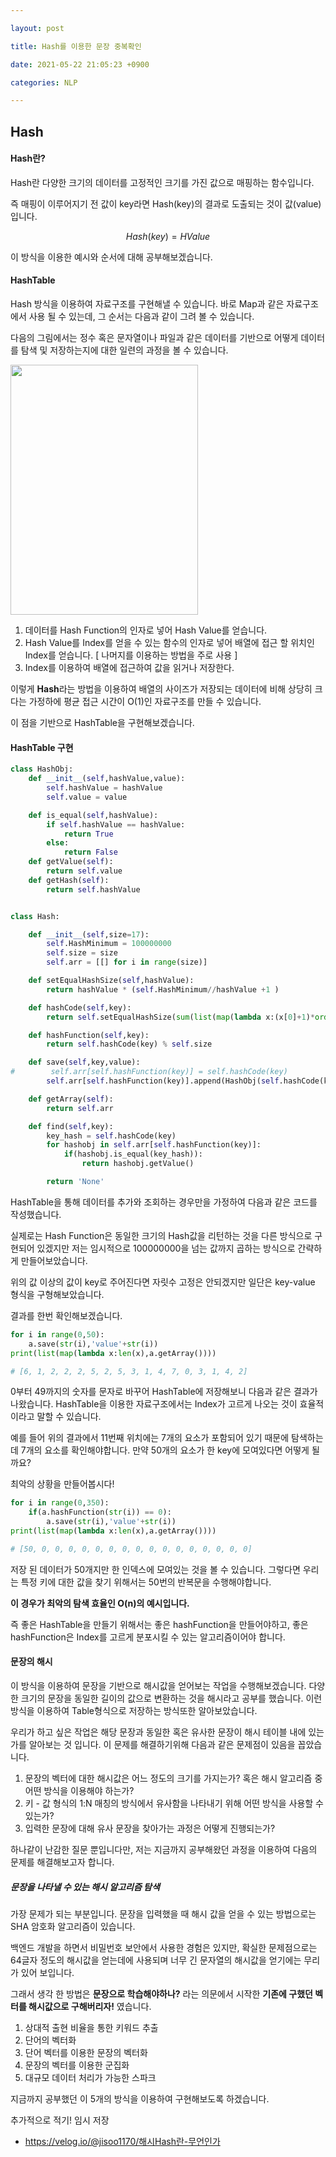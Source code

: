 ```yaml
---

layout: post

title: Hash를 이용한 문장 중복확인

date: 2021-05-22 21:05:23 +0900

categories: NLP

---
```


Hash
---

#### Hash란?

Hash란 다양한 크기의 데이터를 고정적인 크기를 가진 값으로 매핑하는 함수입니다.

즉 매핑이 이루어지기 전 값이 key라면 Hash(key)의 결과로 도출되는 것이 값(value)입니다.

$$Hash(key) = HValue$$

이 방식을 이용한 예시와 순서에 대해 공부해보겠습니다.

#### HashTable

Hash 방식을 이용하여 자료구조를 구현해낼 수 있습니다. 바로 Map과 같은 자료구조에서 사용 될 수 있는데, 그 순서는 다음과 같이 그려 볼 수 있습니다.

다음의 그림에서는 정수 혹은 문자열이나 파일과 같은 데이터를 기반으로 어떻게 데이터를 탐색 및 저장하는지에 대한 일련의 과정을 볼 수 있습니다.

<img src="/public/img/hashflow.jpeg" width="300" height="400">

1. 데이터를 Hash Function의 인자로 넣어 Hash Value를 얻습니다.
2. Hash Value를 Index를 얻을 수 있는 함수의 인자로 넣어 배열에 접근 할 위치인 Index를 얻습니다. [ 나머지를 이용하는 방법을 주로 사용 ]
3. Index를 이용하여 배열에 접근하여 값을 읽거나 저장한다.

이렇게 **Hash**라는 방법을 이용하여 배열의 사이즈가 저장되는 데이터에 비해 상당히 크다는 가정하에 평균 접근 시간이 O(1)인 자료구조를 만들 수 있습니다.

이 점을 기반으로 HashTable을 구현해보겠습니다.

#### HashTable 구현

```python
class HashObj:
    def __init__(self,hashValue,value):
        self.hashValue = hashValue
        self.value = value

    def is_equal(self,hashValue):
        if self.hashValue == hashValue:
            return True
        else:
            return False
    def getValue(self):
        return self.value
    def getHash(self):
        return self.hashValue


class Hash:

    def __init__(self,size=17):
        self.HashMinimum = 100000000
        self.size = size
        self.arr = [[] for i in range(size)]

    def setEqualHashSize(self,hashValue):
        return hashValue * (self.HashMinimum//hashValue +1 )

    def hashCode(self,key):
        return self.setEqualHashSize(sum(list(map(lambda x:(x[0]+1)*ord(x[1]) ,enumerate(key)) )))

    def hashFunction(self,key):
        return self.hashCode(key) % self.size

    def save(self,key,value):
#        self.arr[self.hashFunction(key)] = self.hashCode(key)
        self.arr[self.hashFunction(key)].append(HashObj(self.hashCode(key),value))

    def getArray(self):
        return self.arr

    def find(self,key):
        key_hash = self.hashCode(key)
        for hashobj in self.arr[self.hashFunction(key)]:
            if(hashobj.is_equal(key_hash)):
                return hashobj.getValue()

        return 'None'

```

HashTable을 통해 데이터를 추가와 조회하는 경우만을 가정하여 다음과 같은 코드를 작성했습니다.

실제로는 Hash Function은 동일한 크기의 Hash값을 리턴하는 것을 다른 방식으로 구현되어 있겠지만 저는 임시적으로 100000000을 넘는 값까지 곱하는 방식으로 간략하게 만들어보았습니다.

위의 값 이상의 값이 key로 주어진다면 자릿수 고정은 안되겠지만 일단은 key-value 형식을 구형해보았습니다.

결과를 한번 확인해보겠습니다.

```python
for i in range(0,50):
    a.save(str(i),'value'+str(i))
print(list(map(lambda x:len(x),a.getArray())))

# [6, 1, 2, 2, 2, 5, 2, 5, 3, 1, 4, 7, 0, 3, 1, 4, 2]
```

0부터 49까지의 숫자를 문자로 바꾸어 HashTable에 저장해보니 다음과 같은 결과가 나왔습니다. HashTable을 이용한 자료구조에서는 Index가 고르게 나오는 것이 효율적이라고 말할 수 있습니다.

예를 들어 위의 결과에서 11번째 위치에는 7개의 요소가 포함되어 있기 때문에 탐색하는데 7개의 요소를 확인해야합니다. 만약 50개의 요소가 한 key에 모여있다면 어떻게 될까요?

최악의 상황을 만들어봅시다!

```python
for i in range(0,350):
    if(a.hashFunction(str(i)) == 0):
        a.save(str(i),'value'+str(i))
print(list(map(lambda x:len(x),a.getArray())))

# [50, 0, 0, 0, 0, 0, 0, 0, 0, 0, 0, 0, 0, 0, 0, 0, 0]
```

저장 된 데이터가 50개지만 한 인덱스에 모여있는 것을 볼 수 있습니다. 그렇다면 우리는 특정 키에 대한 값을 찾기 위해서는 50번의 반복문을 수행해야합니다.

**이 경우가 최악의 탐색 효율인 O(n)의 예시입니다.**

즉 좋은 HashTable을 만들기 위해서는 좋은 hashFunction을 만들어야하고, 좋은 hashFunction은 Index를 고르게 분포시킬 수 있는 알고리즘이어야 합니다.

#### 문장의 해시

이 방식을 이용하여 문장을 기반으로 해시값을 얻어보는 작업을 수행해보겠습니다. 다양한 크기의 문장을 동일한 길이의 값으로 변환하는 것을 해시라고 공부를 했습니다. 이런 방식을 이용하여 Table형식으로 저장하는 방식또한 알아보았습니다.

우리가 하고 싶은 작업은 해당 문장과 동일한 혹은 유사한 문장이 해시 테이블 내에 있는가를 알아보는 것 입니다. 이 문제를 해결하기위해 다음과 같은 문제점이 있음을 꼽았습니다.

1. 문장의 벡터에 대한 해시값은 어느 정도의 크기를 가지는가? 혹은 해시 알고리즘 중 어떤 방식을 이용해야 하는가?
2. 키 - 값 형식의 1:N 매칭의 방식에서 유사함을 나타내기 위해 어떤 방식을 사용할 수 있는가?
3. 입력한 문장에 대해 유사 문장을 찾아가는 과정은 어떻게 진행되는가?

하나같이 난감한 질문 뿐입니다만, 저는 지금까지 공부해왔던 과정을 이용하여 다음의 문제를 해결해보고자 합니다.

##### 문장을 나타낼 수 있는 해시 알고리즘 탐색

가장 문제가 되는 부분입니다. 문장을 입력했을 때 해시 값을 얻을 수 있는 방법으로는 SHA 암호화 알고리즘이 있습니다.

백엔드 개발을 하면서 비밀번호 보안에서 사용한 경험은 있지만, 확실한 문제점으로는 64글자 정도의 해시값을 얻는데에 사용되며 너무 긴 문자열의 해시값을 얻기에는 무리가 있어 보입니다.

그래서 생각 한 방법은 **문장으로 학습해야하나?** 라는 의문에서 시작한 **기존에 구했던 벡터를 해시값으로 구해버리자!** 였습니다.

1. 상대적 출현 비율을 통한 키워드 추출
2. 단어의 벡터화
3. 단어 벡터를 이용한 문장의 벡터화
4. 문장의 벡터를 이용한 군집화
5. 대규모 데이터 처리가 가능한 스파크

지금까지 공부했던 이 5개의 방식을 이용하여 구현해보도록 하겠습니다.

추가적으로 적기! 임시 저장

- https://velog.io/@jisoo1170/해시Hash란-무언인가
